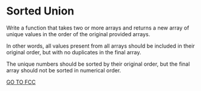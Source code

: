 <h1>Sorted Union</h1>

Write a function that takes two or more arrays and returns a new array of unique values in the order of the original provided arrays.

In other words, all values present from all arrays should be included in their original order, but with no duplicates in the final array.

The unique numbers should be sorted by their original order, but the final array should not be sorted in numerical order.

<a href="https://www.freecodecamp.org/learn/javascript-algorithms-and-data-structures/intermediate-algorithm-scripting/sorted-union">GO TO FCC</a>
